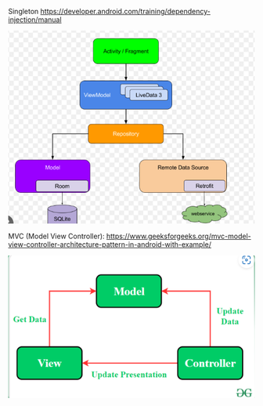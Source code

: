 Singleton https://developer.android.com/training/dependency-injection/manual


![img_1.png](img_1.png)


MVC (Model View Controller): https://www.geeksforgeeks.org/mvc-model-view-controller-architecture-pattern-in-android-with-example/


![img.png](img.png)